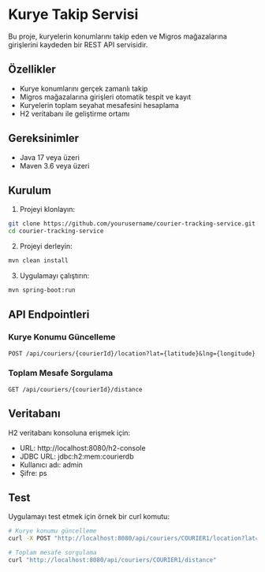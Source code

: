 # Kurye Takip Servisi

Bu proje, kuryelerin konumlarını takip eden ve Migros mağazalarına girişlerini kaydeden bir REST API servisidir.

## Özellikler

- Kurye konumlarını gerçek zamanlı takip
- Migros mağazalarına girişleri otomatik tespit ve kayıt
- Kuryelerin toplam seyahat mesafesini hesaplama
- H2 veritabanı ile geliştirme ortamı

## Gereksinimler

- Java 17 veya üzeri
- Maven 3.6 veya üzeri

## Kurulum

1. Projeyi klonlayın:
```bash
git clone https://github.com/yourusername/courier-tracking-service.git
cd courier-tracking-service
```

2. Projeyi derleyin:
```bash
mvn clean install
```

3. Uygulamayı çalıştırın:
```bash
mvn spring-boot:run
```

## API Endpointleri

### Kurye Konumu Güncelleme
```http
POST /api/couriers/{courierId}/location?lat={latitude}&lng={longitude}
```

### Toplam Mesafe Sorgulama
```http
GET /api/couriers/{courierId}/distance
```

## Veritabanı

H2 veritabanı konsoluna erişmek için:
- URL: http://localhost:8080/h2-console
- JDBC URL: jdbc:h2:mem:courierdb
- Kullanıcı adı: admin
- Şifre: ps

## Test

Uygulamayı test etmek için örnek bir curl komutu:

```bash
# Kurye konumu güncelleme
curl -X POST "http://localhost:8080/api/couriers/COURIER1/location?lat=40.9923307&lng=29.1244229"

# Toplam mesafe sorgulama
curl "http://localhost:8080/api/couriers/COURIER1/distance"
```